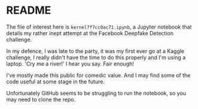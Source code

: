 # README #

The file of interest here is `kernel7f7cc0ac71.ipynb`, a Jupyter notebook that details my rather inept attempt at the Facebook Deepfake Detection challenge.

In my defence, I was late to the party, it was my first ever go at a Kaggle challenge, I really didn't have the time to do this properly and I'm using a laptop. 'Cry me a river!' I hear you say. Fair enough!

I've mostly made this public for comedic value. And I may find some of the code useful at some stage in the future.

Unfortunately GitHub seems to be struggling to run the notebook, so you may need to clone the repo.
